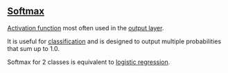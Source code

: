 ## [Softmax](#softmax)

[Activation function](#activation-function) most often used in the [output layer](#output-layer).

It is useful for [classification](#classification) and is designed to output multiple probabilities that sum up to 1.0. 

Softmax for 2 classes is equivalent to [logistic regression](#logistic-regression).
